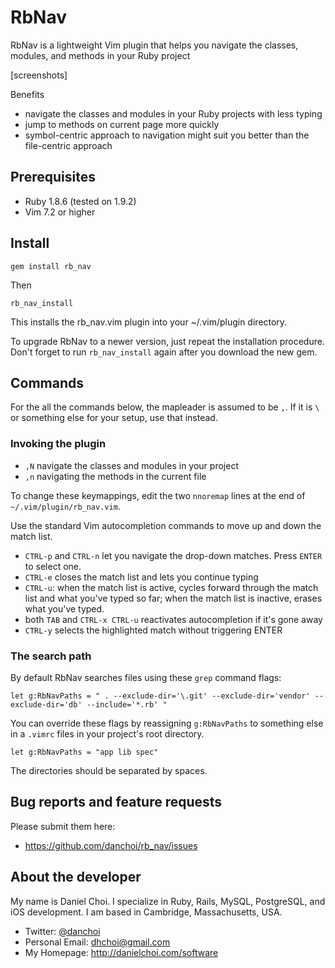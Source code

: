# RbNav

RbNav is a lightweight Vim plugin that helps you navigate the classes,
modules, and methods in your Ruby project 

[screenshots]

Benefits

* navigate the classes and modules in your Ruby projects with less typing
* jump to methods on current page more quickly
* symbol-centric approach to navigation might suit you better than the file-centric approach


## Prerequisites

* Ruby 1.8.6 (tested on 1.9.2)
* Vim 7.2 or higher

## Install

    gem install rb_nav

Then

    rb_nav_install

This installs the rb_nav.vim plugin into your ~/.vim/plugin directory. 

To upgrade RbNav to a newer version, just repeat the installation procedure.
Don't forget to run `rb_nav_install` again after you download the new gem.


## Commands

For the all the commands below, the mapleader is assumed to be `,`. If it is
`\` or something else for your setup, use that instead.

### Invoking the plugin

* `,N` navigate the classes and modules in your project
* `,n` navigating the methods in the current file

To change these keymappings, edit the two `nnoremap` lines at the end of
`~/.vim/plugin/rb_nav.vim`.

Use the standard Vim autocompletion commands to move up and down the match
list.

* `CTRL-p` and `CTRL-n` let you navigate the drop-down matches. Press `ENTER` to select
one.
* `CTRL-e` closes the match list and lets you continue typing
* `CTRL-u`: when the match list is active, cycles forward through the match
  list and what you've typed so far; when the match list is inactive, erases
  what you've typed.
* both `TAB` and `CTRL-x CTRL-u` reactivates autocompletion if it's gone away
* `CTRL-y` selects the highlighted match without triggering ENTER


### The search path

By default RbNav searches files using these `grep` command flags:

    let g:RbNavPaths = " . --exclude-dir='\.git' --exclude-dir='vendor' --exclude-dir='db' --include='*.rb' "

You can override these flags by reassigning `g:RbNavPaths` to something else in
a `.vimrc` files in your project's root directory.

    let g:RbNavPaths = "app lib spec"

The directories should be separated by spaces.


## Bug reports and feature requests

Please submit them here:

* <https://github.com/danchoi/rb_nav/issues>


## About the developer

My name is Daniel Choi. I specialize in Ruby, Rails, MySQL, PostgreSQL, and iOS
development. I am based in Cambridge, Massachusetts, USA.

* Twitter: [@danchoi][twitter] 
* Personal Email: dhchoi@gmail.com  
* My Homepage: <http://danielchoi.com/software>

[twitter]:http://twitter.com/#!/danchoi


